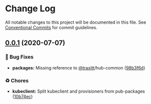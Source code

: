 # Change Log

All notable changes to this project will be documented in this file.
See [Conventional Commits](https://conventionalcommits.org) for commit guidelines.

## [0.0.1](https://github.com/traxitt/node-monorepo/compare/v0.0.0...v0.0.1) (2020-07-07)


### 🐛 Bug Fixes

* **packages:** Missing reference to [@traxitt](https://github.com/traxitt)/hub-common ([98b3f6d](https://github.com/traxitt/node-monorepo/commit/98b3f6d538baa3baf95668049a3d6100ad83686d))


### ♻️ Chores

* **kubeclient:** Split kubeclient and provisioners from pub-packages ([10b74ec](https://github.com/traxitt/node-monorepo/commit/10b74ecfa93365fdb7b6e880642d4477b19ecee9))
